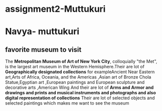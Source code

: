 # assignment2-Muttukuri

# Navya- muttukuri

## favorite museum to visit

The **Metropolitan Museum of Art of New York City**, colloquially "the Met", is the largest art museum in the Western Hemisphere.Their are lot of **Geographically designated collections** for exampleAncient Near Eastern art,Arts of Africa, Oceania, and the Americas ,Asian art of Bronze Chola Statue,Egyptian art ,European paintings and European sculpture and decorative arts ,American Wing 
And their are lot of **Arms and Armor and drawings and prints and musical instruments and photographs and also digital representation of collections** Their are lot of selected objects and selected paintings which makes me want to see the museum